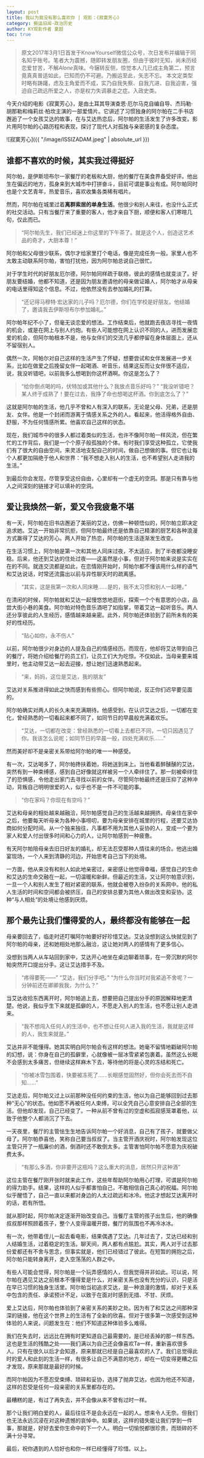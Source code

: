 ```yaml
---
layout: post
title: 我以为我没有那么喜欢你 | 观影：《寂寞芳心》
category: 搬运旧闻-政治历史
author: KY观影作者 夏超
toc: true
---
```


> 原文2017年3月1日首发于KnowYourself微信公众号，次日发布并编辑于同名知乎账号。笔者大为震撼，随即转发朋友圈，但由于彼时无知，尚未历经恋爱甘苦，不解*Alone*真味。今辗转反侧，惊觉本人几已成主角第二，预言竟真真普适如此，已知而仍不可避。乃搬运至此，矢志不忘。
> 本文定类型时略有踌躇，虑及主角爱而不成，实乃自我失察、自我亢进、自我迫害，强迫自己疏远所爱之人，亦是权力失调暴走之症。入政史类。

今天介绍的电影《寂寞芳心》，是由土耳其导演查恩·厄尔马克自编自导、杰玛勒·胡那勒和梅莉丝·柏坎主演的一部爱情片。它讲述了习惯独身的阿尔帕在二手书店邂逅了一个女孩艾达的故事，在与艾达热恋后，阿尔帕的生活发生了许多改变。影片用阿尔帕的心路历程和表现，探讨了现代人对孤独与亲密感的复杂态度。

![寂寞芳心]({{ "/image/ISSIZADAM.jpeg" | absolute_url }})

## 谁都不喜欢的时候，其实我过得挺好

阿尔帕，是伊斯坦布尔一家餐厅的老板和大厨，他的餐厅在美食界备受好评。他出生在偏远的地方，孤身来到大城市中打拼奋斗，目前可谓是事业有成。阿尔帕同时也是个文艺青年，热爱音乐，喜欢收集各类稀有唱片。

然而，阿尔帕在城里过着**离群索居的单身生活**。他很少和别人来往，也没什么正式的社交活动。只有当餐厅来了重要的客人，他才亲自下厨，顺便和客人们寒暄几句，仅此而已。

> “阿尔帕先生，我们已经迷上你这里的下午茶了。就是这个人，创造这艺术品的奇才，大厨本尊！”

阿尔帕和父母很少联系，偶尔才给家里打个电话，像是完成任务一般。家里人也不太敢主动联系阿尔帕，害怕打扰他，因为阿尔帕总说自己很忙。

对于学生时代的好朋友厄尔德，阿尔帕同样疏于联络，彼此的感情也就变淡了。好朋友要结婚，他都不知道，还是因为朋友邀请他的母亲做证婚人，阿尔帕才从母亲的电话里得知这个信息。不过，他依然没有去参加婚礼的打算。

> “还记得马穆特·宏达家的儿子吗？厄尔德，你们在学校是好朋友。他结婚了，邀请我去伊斯坦布尔参加婚礼。”

阿尔帕年纪不小了，但毫无谈恋爱的想法。工作结束后，他就跑去夜店寻找一夜情的机会，或是在网上与别人约炮。有些人可能想在网上认识不同的人，进而发展恋爱的机会，但阿尔帕根本不是，他与女伴们的交流几乎都停留在身体层面上，还从不留宿别人。

偶然一次，阿帕尔对自己这样的生活产生了怀疑，想要尝试和女伴发展进一步关系，比如在做爱之后挽留女伴一起喝酒、听音乐，结果这反而让女伴很不适应，说，我没听错吧，以前我多么想喝到你这杯酒啊。你这是怎么了？

> “给你倒点喝的吗，伏特加或其他什么？我放点音乐好吗？”
> “我没听错吧？某人终于成熟了！要在过去，我挣了命也想喝这杯酒。你到底怎么了？”

这就是阿尔帕的生活，他几乎不曾和人有深入的联系，无论是父母、兄弟，还是朋友、女伴。他是一个封闭而游离于情感关系之外的人。看起来，他活得格外自由、舒服，不为任何情感所累。他喜欢自己这样的状态。

现在，我们城市中的很多人都过着类似的生活，也许不像阿尔帕一样风流，但在繁忙的工作背后，我们是一个个原子般孤独的个体。有时我们享受这种孤立，它使我们有了很大的自由空间，来灵活地支配自己的时间，做自己想做的事。但它也让每个人都更加隔绝于他人和世界：“我不想走入别人的生活，也不希望别人走进我的生活。”

到最后你会发现，尽管享受这份自由，心里却有一个虚无的空洞。那是只有靠与他人之间深刻的链接才可以填补的空洞。

## 爱让我焕然一新，爱又令我疲惫不堪

有一天，阿尔帕在旧书店邂逅了美丽的艾达，仿佛一种顿悟似的，阿尔帕立即决定追求她。艾达一开始非常抗拒，但阿尔帕最终还是依靠自己精湛的厨艺和各种浪漫方式赢得了艾达的芳心。两人开始了热恋，阿尔帕的生活逐渐发生改变。

在生活习惯上，阿尔帕是第一次和其他人同床过夜，不太适应，到了半夜都没睡安稳。后来，他还到艾达的住处过夜——这虽然是小事，但对于阿尔帕来说是实实在在的不同。就连交流都是如此，在恋情刚开始时，阿帕尔都不懂该用什么样的语气和艾达说话，时常还流露出以前与异性聊天时的疏离感。

> “其实，这是我第一次和人同床睡……是的，我不太习惯和别人一起睡。”

在清闲的时候，阿尔帕就和艾达一起慢悠悠地逛街，探索一个个有意思的小店，品尝大街小巷的美食。阿尔帕对特色音乐酒吧了如指掌，带着艾达一起听音乐。两人还分享彼此的人生经历，感情越来越亲密。此外，阿尔帕还体验到了前所未有的美好的性经历。

> “贴心如你，永不伤人”

以前，阿尔帕很少对身边的人提及自己的情感经历。而现在，他却将艾达带到自己的餐厅，将她介绍给餐厅的员工们，让员工们大为吃惊。不仅如此，当母亲要来城里时，他主动带艾达一起去迎接，想让她们迅速熟悉起来。

> “来，妈妈，这位是艾达，我的朋友”

艾达对关系推进得如此之快而感到有些担心。但阿尔帕说，反正你们迟早要见面的。

阿尔帕确实对两人的长久未来充满期待。他感受到，在认识艾达之后，一切都在变化，曾经熟悉的一切看起来都不同了，如同节日的早晨般充满着欢乐。

> “艾达，一切都在改变：曾经熟悉的一切看上去都已不同，一切只因遇见了你。我该怎么说呢；如同节日的早晨一般，四处充满欢乐……”

然而美好却不是亲密关系带给阿尔帕的唯一一种感受。

有一次，艾达喝多了，阿尔帕搀扶着她，将她送到床上。当他看着醉醺醺的艾达，突然有到一种束缚感，感到自己好像就这样被另一个人牵绊住了。那一刻被牵绊住了的恐惧感，令他走出家门去寻找以前的女伴。尽管阿尔帕最终还是压抑了这种冲动，背叛自己明明很爱的人，似乎也不是一件不可能的事。

> “你在家吗？你现在有空吗？”

艾达和母亲的相处越来越融洽，阿尔帕感觉自己的生活越来越拥挤。母亲住在家中之后，他要每天听母亲为各种小事唠叨，要为母亲安排在城里的行程，还要艾达协商如何分配时间。从一个独来独往，凡事都不用为其他人妥协的人，变成一个要为家人和爱人付出很多时间和心力的人，让阿尔帕感到一种疲惫。

有天阿尔帕陪母亲去旧日好友的婚礼，却无法忍受那种人情往来的场合。他逃出婚宴现场，一个人来到清静的河边，开始思考自己当下的处境。

一方面，他从来没有和别人如此地亲密过，亲密感让他觉得幸福，感觉自己的生命和艾达的生命交融在一起，一切温暖和新鲜。但最近的生活，又让阿尔帕意识到，一旦一个人和别人发生了相对紧密的联系，他就会被卷入纷杂的关系网中。他的私人生活的时间和空间都会被挤压，自己的安排总要为其他人做出改变和妥协。这种“与人相处”的处境让他感到厌烦。

## 那个最先让我们懂得爱的人，最终都没有能够在一起

母亲要回去了，临走时还叮嘱阿尔帕要好好珍惜艾达。艾达没想到这么快就见到了阿尔帕的母亲，还和她相处地那么融洽，这让她对两人的感情有了更多信心。

没想到当两人从车站回到家中，艾达开心地坐在桌边聊着琐事，在一旁沉默的阿尔帕突然开口提出分手。这让艾达措手不及。

> “疼得要死——”
> “艾达，我们分手吧。”
> “为什么你当时对我紧追不舍呢？一分钟前还在卿卿我我，为什么？”

当艾达收拾东西离开时，阿尔帕追上去，想要把自己提出分手的原因解释地更清楚。他说，我似乎生下来就是孤僻的人，不愿走入别人的生活，也不愿让别人走进来。

> “我不想闯入任何人的生活中，也不想让任何人进入我的生活，我就是这样的人，我生来就是。”

艾达并非不能懂得。她其实明白阿尔帕会有这样的想法。她毫不留情地戳破阿尔帕的幻想，说：你身在自己的孤僻里，心就像被一层冰雪紧紧包裹着。虽然这么长眠不会感到太多痛苦，但继续这样麻木下去，等待他的将是心灵的冻结和死亡。

> “你被冰雪包围着，快要被冻死了……长眠感觉固然好，但你会死去而不自知……”

艾达走后，阿尔帕又过上以前那种没任何约束的生活，他以为自己能够回到过去那种“无心”的状态。他如愿不再被任何人束缚，可以全凭自己心意安排自己全部的生活。但他却发现，自己已经变了。一种从前不曾有过的空虚和孤寂感笼罩着他，以致于他整个人都消沉了下去。

一天夜里，餐厅的主管怯生生地告诉阿尔帕一个好消息，自己有了孩子，就要做父母了。阿尔帕恭喜他，笑称自己要当叔叔了。当主管开酒庆祝时，阿尔帕发现这位主管只开了一瓶廉价的酒，倒酒时还不敢倒太多。主管害怕阿尔帕不愿意为庆祝破费太多。

> “有那么多酒，你非要开这瓶吗？这么重大的消息，居然只开这种酒”

这位主管在餐厅刚开张时就来此工作，这些年帮助阿尔帕用心打理，可谓是阿尔帕的得力助手。结果，这样的人似乎都害怕自己，不敢相信自己真心的祝福。阿尔帕似乎醒悟了，自己一直以来都对身边的人太过疏远和冰冷。他这才想起艾达离开时的话，若有所悟。

就从那时起，阿尔帕决定逐渐开始改变自己。当餐厅主管的孩子出生后，他的确像叔叔那样照顾着孩子，整个人变得温暖开朗，餐厅的氛围也不再冷冰冰。

有一次，他带着侄儿一起去看电影，结果偶遇了艾达。几年过去了，艾达已经和别人结婚生活，过着稳定的生活。聊天间，两人都有点尴尬。其实，两人对于过去那份爱都还有不舍与思念，但事实就是，他们已经错过了彼此。在短暂的拥抱之后，阿尔帕只能转身离开，走入空荡荡的人群之中。

有些人可能会觉得，阿尔帕是一个玩弄感情的人，但我觉得并非如此。可以说，阿尔帕在遇见艾达之前根本不懂得爱是什么，对亲密关系也没有充分的认识，只是活在早已习惯的独身生活里。阿尔帕当初追求艾达，是一种浪漫的激情，却对于关系中包含的责任、承诺预计不足，以致于在面对时感到无措、不甘、厌烦。

爱上艾达后，阿尔帕也体验到了亲密关系的美妙之处。因为有了和艾达之间那种深深的链接，他在这个世界上的生活有了全新的欣喜。但对于很多第一次感受到这种体验的人来说，问题发生在：他们不知道这种体验多么难得。

我们在失去时，远远比在拥有时更知道自己最需要的，是已经丢掉的那一样东西。这也是生活的残酷之处——我们满以为自己还会像喜欢Ta一样，重新喜欢很多人。只有在很久以后才会知道，原来那就已经是自己最喜欢的人了。我们总觉得此时的爱人和此刻的生活一样，有很多让自己不满意的地方，却在一切变得更糟之后才发现，原来那就是最好的时候。

而阿尔帕因为不愿忍受束缚、琐碎和妥协，选择了抛弃艾达，也因为他还不知道，这样的忍受是任何一段亲密的关系里都存在的。

最糟糕的是，有过了再失去，并不会像从来不曾有过时一样。

那个让我们明白爱的人，最后往往不是会永远在一起的人。想来令人无奈。但我们也无法永远沉浸在对这种遗憾的哀悼中。如果说，这样的错失能让我们学到一件事，那就是，好好去爱你生命中的下一个人。明白一切愉悦都很珍贵，而琐碎的不满十分寻常。

最后，祝你遇到的人恰好也和你一样已经懂得了珍惜。以上。